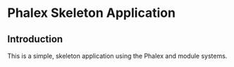 # Phalex Skeleton Application

## Introduction

 This is a simple, skeleton application using the Phalex and module systems. 
